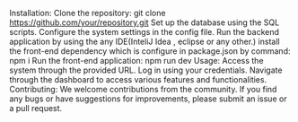 Installation:
Clone the repository: git clone https://github.com/your/repository.git
Set up the database using the SQL scripts.
Configure the system settings in the config file.
Run the backend application by using the any IDE(InteliJ Idea , eclipse or any other.)
install the front-end dependency which is configure in package.json by command: npm i
Run the front-end application: npm run dev 
Usage:
Access the system through the provided URL.
Log in using your credentials.
Navigate through the dashboard to access various features and functionalities.
Contributing:
We welcome contributions from the community. If you find any bugs or have suggestions for improvements, please submit an issue or a pull request.
